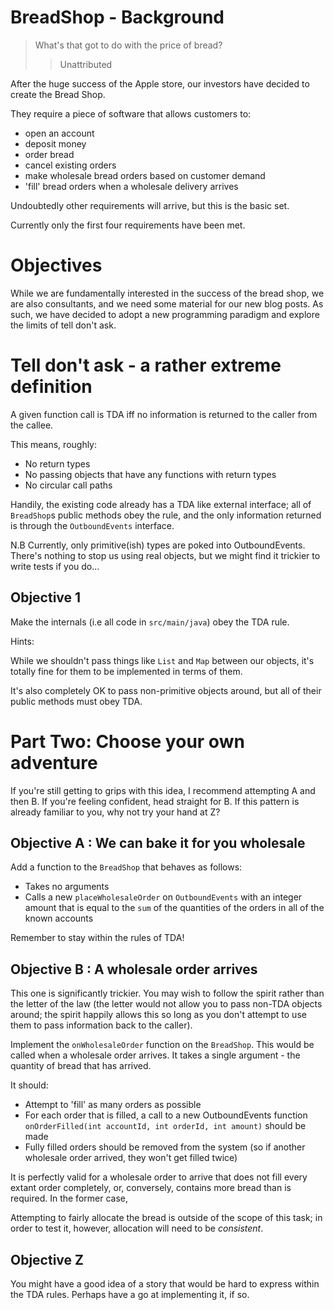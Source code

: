 # BreadShop - Background

> What's that got to do with the price of bread?
>> Unattributed

After the huge success of the Apple store, our investors have decided
to create the Bread Shop.

They require a piece of software that allows customers to:

* open an account
* deposit money
* order bread
* cancel existing orders
* make wholesale bread orders based on customer demand
* 'fill' bread orders when a wholesale delivery arrives

Undoubtedly other requirements will arrive, but this is the basic set.

Currently only the first four requirements have been met.

# Objectives

While we are fundamentally interested in the success of the bread
shop, we are also consultants, and we need some material for our new
blog posts. As such, we have decided to adopt a new programming
paradigm and explore the limits of tell don't ask.

# Tell don't ask - a rather extreme definition

A given function call is TDA iff no information is returned to the
caller from the callee.

This means, roughly:

* No return types
* No passing objects that have any functions with return types
* No circular call paths

Handily, the existing code already has a TDA like external interface;
all of `BreadShop`s public methods obey the rule, and the only
information returned is through the `OutboundEvents` interface.

N.B Currently, only primitive(ish) types are poked into
OutboundEvents. There's nothing to stop us using real objects, but we
might find it trickier to write tests if you do...

## Objective 1

Make the internals (i.e all code in `src/main/java`) obey the TDA rule.

Hints:

While we shouldn't pass things like `List` and `Map` between
our objects, it's totally fine for them to be implemented in terms of
them.

It's also completely OK to pass non-primitive objects around, but all
of their public methods must obey TDA.

# Part Two: Choose your own adventure

If you're still getting to grips with this idea, I recommend
attempting A and then B. If you're feeling confident, head straight
for B. If this pattern is already familiar to you, why not try your
hand at Z?

## Objective A : We can bake it for you wholesale

Add a function to the `BreadShop` that behaves as follows:

* Takes no arguments
* Calls a new `placeWholesaleOrder` on `OutboundEvents` with an integer 
  amount that is equal to the `sum` of the quantities of the orders in
  all of the known accounts

Remember to stay within the rules of TDA!

## Objective B : A wholesale order arrives

This one is significantly trickier. You may wish to follow the spirit
rather than the letter of the law (the letter would not allow you to
pass non-TDA objects around; the spirit happily allows this so long as
you don't attempt to use them to pass information back to the caller).

Implement the `onWholesaleOrder` function on the `BreadShop`. This
would be called when a wholesale order arrives. It takes a single
argument - the quantity of bread that has arrived.

It should:

* Attempt to 'fill' as many orders as possible
* For each order that is filled, a call to a new OutboundEvents function 
  `onOrderFilled(int accountId, int orderId, int amount)` should be made
* Fully filled orders should be removed from the system (so if another 
  wholesale order arrived, they won't get filled twice)

It is perfectly valid for a wholesale order to arrive that does not
fill every extant order completely, or, conversely, contains more
bread than is required. In the former case,

Attempting to fairly allocate the bread is outside of the scope of
this task; in order to test it, however, allocation will need to be
_consistent_.

## Objective Z

You might have a good idea of a story that would be hard to express
within the TDA rules. Perhaps have a go at implementing it, if so.